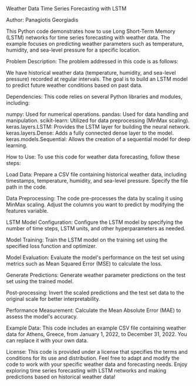 Weather Data Time Series Forecasting with LSTM

Author: Panagiotis Georgiadis

This Python code demonstrates how to use Long Short-Term Memory (LSTM) networks for time series forecasting with weather data. The example focuses on predicting weather parameters such as temperature, humidity, and sea-level pressure for a specific location.

Problem Description:
The problem addressed in this code is as follows:

We have historical weather data (temperature, humidity, and sea-level pressure) recorded at regular intervals.
The goal is to build an LSTM model to predict future weather conditions based on past data.

Dependencies:
This code relies on several Python libraries and modules, including:

numpy: Used for numerical operations.
pandas: Used for data handling and manipulation.
scikit-learn: Utilized for data preprocessing (MinMax scaling).
keras.layers.LSTM: Provides the LSTM layer for building the neural network.
keras.layers.Dense: Adds a fully connected dense layer to the model.
keras.models.Sequential: Allows the creation of a sequential model for deep learning.

How to Use:
To use this code for weather data forecasting, follow these steps:

Load Data: Prepare a CSV file containing historical weather data, including timestamps, temperature, humidity, and sea-level pressure. Specify the file path in the code.

Data Preprocessing: The code pre-processes the data by scaling it using MinMax scaling. Adjust the columns you want to predict by modifying the features variable.

LSTM Model Configuration: Configure the LSTM model by specifying the number of time steps, LSTM units, and other hyperparameters as needed.

Model Training: Train the LSTM model on the training set using the specified loss function and optimizer.

Model Evaluation: Evaluate the model's performance on the test set using metrics such as Mean Squared Error (MSE) to calculate the loss.

Generate Predictions: Generate weather parameter predictions on the test set using the trained model.

Post-processing: Invert the scaled predictions and the test set data to the original scale for better interpretability.

Performance Measurement: Calculate the Mean Absolute Error (MAE) to assess the model's accuracy.

Example Data:
This code includes an example CSV file containing weather data for Athens, Greece, from January 1, 2022, to December 31, 2022. You can replace it with your own data.

License:
This code is provided under a license that specifies the terms and conditions for its use and distribution.
Feel free to adapt and modify the code to work with your specific weather data and forecasting needs. Enjoy exploring time series forecasting with LSTM networks and making predictions based on historical weather data!
